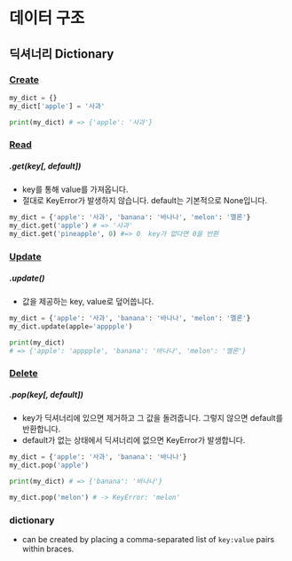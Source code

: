 # 데이터 구조

## 딕셔너리 Dictionary

### <u>Create</u>

```python
my_dict = {}
my_dict['apple'] = '사과'

print(my_dict) # => {'apple': '사과'}
```



### <u>Read</u>

##### .get(key[, default])

- key를 통해 value를 가져옵니다.
- 절대로 KeyError가 발생하지 않습니다. default는 기본적으로 None입니다.

```python
my_dict = {'apple': '사과', 'banana': '바나나', 'melon': '멜론'}
my_dict.get('apple') # => '사과'
my_dict.get('pineapple', 0) #=> 0  key가 없다면 0을 반환
```



### <u>Update</u>

##### .update()

- 값을 제공하는 key, value로 덮어씁니다.

```python
my_dict = {'apple': '사과', 'banana': '바나나', 'melon': '멜론'}
my_dict.update(apple='apppple')

print(my_dict) 
# => {'apple': 'apppple', 'banana': '바나나', 'melon': '멜론'}
```



### <u>Delete</u>

##### .pop(key[, default])

- key가 딕셔너리에 있으면 제거하고 그 값을 돌려줍니다. 그렇지 않으면 default를 반환합니다.
- default가 없는 상태에서 딕셔너리에 없으면 KeyError가 발생합니다.

```python
my_dict = {'apple': '사과', 'banana': '바나나'}
my_dict.pop('apple')

print(my_dict) # => {'banana': '바나나'}

my_dict.pop('melon') # -> KeyError: 'melon'
```



### dictionary 

- can be created by placing a comma-separated list of `key:value` pairs within braces.

